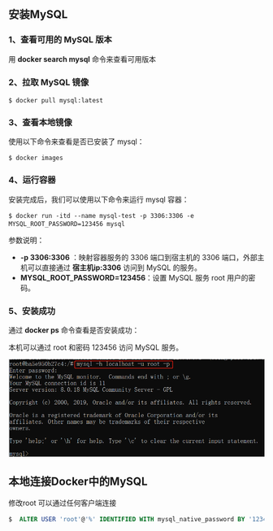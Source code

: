 ## 安装MySQL

### 1、查看可用的 MySQL 版本

用 **docker search mysql** 命令来查看可用版本

### 2、拉取 MySQL 镜像

```
$ docker pull mysql:latest
```

### 3、查看本地镜像

使用以下命令来查看是否已安装了 mysql：

```
$ docker images
```

### 4、运行容器

安装完成后，我们可以使用以下命令来运行 mysql 容器：

```
$ docker run -itd --name mysql-test -p 3306:3306 -e MYSQL_ROOT_PASSWORD=123456 mysql
```

参数说明：

- **-p 3306:3306** ：映射容器服务的 3306 端口到宿主机的 3306 端口，外部主机可以直接通过 **宿主机ip:3306** 访问到 MySQL 的服务。
- **MYSQL_ROOT_PASSWORD=123456**：设置 MySQL 服务 root 用户的密码。

### 5、安装成功

通过 **docker ps** 命令查看是否安装成功：

本机可以通过 root 和密码 123456 访问 MySQL 服务。

[![img](../../图片/Docker安装MySQL·/docker-mysql7.png)](https://www.runoob.com/wp-content/uploads/2016/06/docker-mysql7.png)

## 本地连接Docker中的MySQL

修改root 可以通过任何客户端连接

```sql
$  ALTER USER 'root'@'%' IDENTIFIED WITH mysql_native_password BY '123456';
```